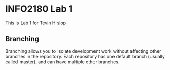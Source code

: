 # INFO2180 Lab 1  

This is Lab 1 for Tevin Hislop  

## Branching  

Branching allows you to isolate development work without affecting other branches in the repository. Each repository has one default branch (usually called master), and can have multiple other branches. 